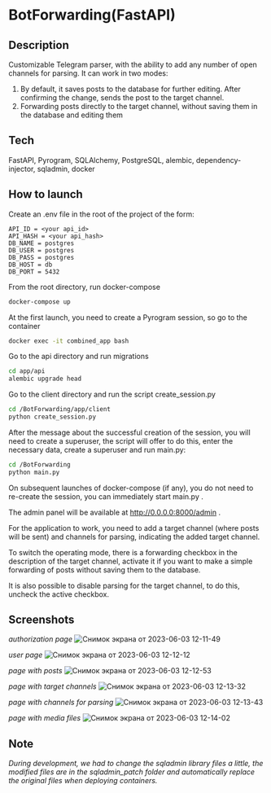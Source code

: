 # BotForwarding(FastAPI)

## Description

Customizable Telegram parser, with the ability to add any number of open channels for parsing. It can work in two modes:

   1. By default, it saves posts to the database for further editing. After confirming the change, sends the post to the target channel.
   2. Forwarding posts directly to the target channel, without saving them in the database and editing them

## Tech

FastAPI, Pyrogram, SQLAlchemy, PostgreSQL, alembic, dependency-injector, sqladmin, docker

## How to launch

Create an .env file in the root of the project of the form:

```env
API_ID = <your api_id>
API_HASH = <your api_hash>
DB_NAME = postgres
DB_USER = postgres
DB_PASS = postgres
DB_HOST = db
DB_PORT = 5432
```

From the root directory, run docker-compose

```bash
docker-compose up
```

At the first launch, you need to create a Pyrogram session, so go to the container

```bash
docker exec -it combined_app bash
```

Go to the api directory and run migrations

```bash
cd app/api
alembic upgrade head
```

Go to the client directory and run the script create_session.py

```bash
cd /BotForwarding/app/client
python create_session.py
```

After the message about the successful creation of the session, you will need to create a superuser, the script will offer to do this, enter the necessary data, create a superuser and run main.py:

```bash
cd /BotForwarding
python main.py
```

On subsequent launches of docker-compose (if any), you do not need to re-create the session, you can immediately start main.py .

The admin panel will be available at http://0.0.0.0:8000/admin .

For the application to work, you need to add a target channel (where posts will be sent) and channels for parsing, indicating the added target channel.

To switch the operating mode, there is a forwarding checkbox in the description of the target channel, activate it if you want to make a simple forwarding of posts without saving them to the database.

It is also possible to disable parsing for the target channel, to do this, uncheck the active checkbox.

## Screenshots

*authorization page*
![Снимок экрана от 2023-06-03 12-11-49](https://github.com/komediantto/BotForwarding_FastAPI/assets/62796239/006e805b-5285-4c95-9d03-eebfc7fc8dc9)

*user page*
![Снимок экрана от 2023-06-03 12-12-12](https://github.com/komediantto/BotForwarding_FastAPI/assets/62796239/ef9f752e-8083-4a6f-bfac-94d67f7fc0da)

*page with posts*
![Снимок экрана от 2023-06-03 12-12-53](https://github.com/komediantto/BotForwarding_FastAPI/assets/62796239/824d85b4-9063-43b7-b0db-8c1e690cf82b)

*page with target channels*
![Снимок экрана от 2023-06-03 12-13-32](https://github.com/komediantto/BotForwarding_FastAPI/assets/62796239/061f5d75-8843-4473-b79b-d78a93ab0b14)

*page with channels for parsing*
![Снимок экрана от 2023-06-03 12-13-43](https://github.com/komediantto/BotForwarding_FastAPI/assets/62796239/09e0df55-d4d7-4474-92c9-2af6b8ac3abb)

*page with media files*
![Снимок экрана от 2023-06-03 12-14-02](https://github.com/komediantto/BotForwarding_FastAPI/assets/62796239/6da833b1-d478-4dda-a02e-1b83ff1520f4)

## Note

*During development, we had to change the sqladmin library files a little, the modified files are in the sqladmin_patch folder and automatically replace the original files when deploying containers.*

